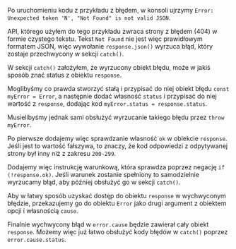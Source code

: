 Po uruchomieniu kodu z przykładu z błędem, w konsoli ujrzymy `Error: Unexpected token 'N', "Not Found" is not valid JSON`.

API, którego użyłem do tego przykładu zwraca strony z błędem (404) w formie czystego tekstu. Tekst `Not Found` nie jest więc prawidłowym formatem JSON, więc wywołanie `response.json()` wyrzuca błąd, który zostaje przechwycony w sekcji `catch()`.

W sekcji `catch()` założyłem, że wyrzucony obiekt błędu, może w jakiś sposób znać status z obiektu `response`.

Moglibyśmy co prawda stworzyć stałą i przypisać do niej obiekt błędu `const myError = Error`, a następnie dodać własność `status` i przypisać do niej wartość z `response`, dodając kod `myError.status = response.status`.

Musielibyśmy jednak sami obsłużyć wyrzucanie takiego błędu przez `throw myError`.

Po pierwsze dodajemy więc sprawdzanie własność `ok` w obiekcie `response`. Jeśli jest to wartość fałszywa, to znaczy, że kod odpowiedzi z odpytywanej strony był inny niż z zakresu `200-299`.

Dodajemy więc instrukcję warunkową, która sprawdza poprzez negację `if (!response.ok)`. Jeśli warunek zostanie spełniony to samodzielnie wyrzucamy błąd, aby później obsłużyć go w sekcji `catch()`.

Aby w łatwy sposób uzyskać dostęp do obiektu `response` w wychwyconym błędzie, przekazujemy go do obiektu `Error` jako drugi argument z obiektem opcji i własnością `cause`.

Finalnie wychwycony błąd w `error.cause` będzie zawierał cały obiekt `response`. Możemy więc już łatwo obsłużyć kody błędów w `catch()` poprzez `error.cause.status`.
